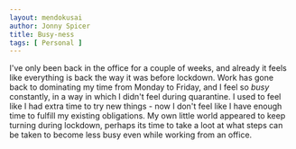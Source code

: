 ```yaml
---
layout: mendokusai
author: Jonny Spicer
title: Busy-ness
tags: [ Personal ]
---
```

I've only been back in the office for a couple of weeks, and already it feels like everything is back the way it was before lockdown. Work has gone back to
dominating my time from Monday to Friday, and I feel so *busy* constantly, in a way in which I didn't feel during quarantine. I used to feel like I had extra time
to try new things - now I don't feel like I have enough time to fulfill my existing obligations. My own little world appeared to keep turning during lockdown, perhaps
its time to take a loot at what steps can be taken to become less busy even while working from an office.

